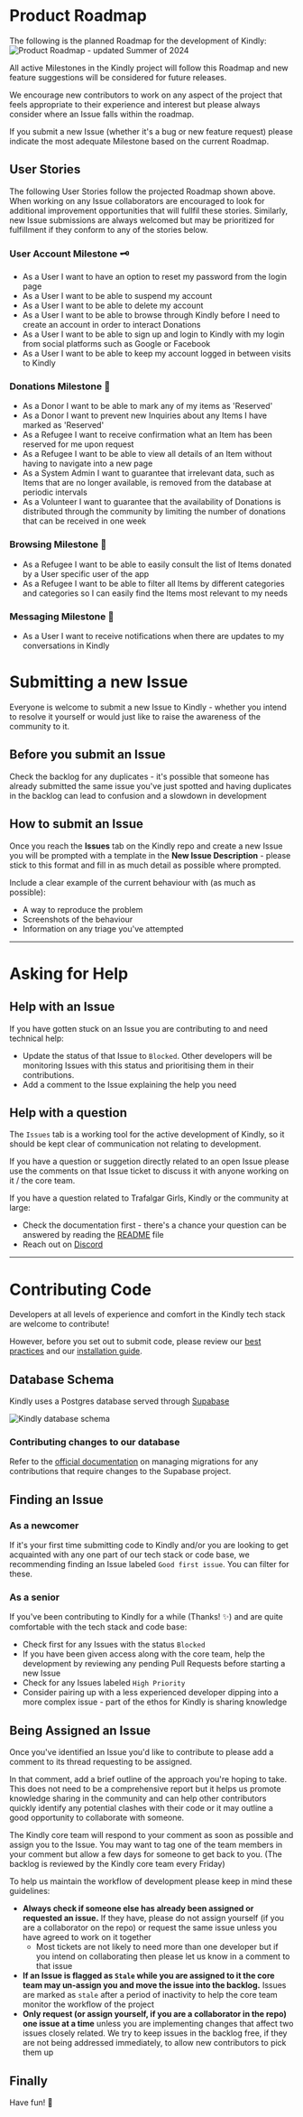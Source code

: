# Product Roadmap

The following is the planned Roadmap for the development of Kindly:  
![Product Roadmap - updated Summer of 2024](./documentation_images/roadmap.png)

All active Milestones in the Kindly project will follow this Roadmap and new feature suggestions will be considered for future releases.

We encourage new contributors to work on any aspect of the project that feels appropriate to their experience and interest but please always consider where an Issue falls within the roadmap.

If you submit a new Issue (whether it's a bug or new feature request) please indicate the most adequate Milestone based on the current Roadmap.

## User Stories
The following User Stories follow the projected Roadmap shown above.
When working on any Issue collaborators are encouraged to look for additional improvement opportunities that will fullfil these stories.
Similarly, new Issue submissions are always welcomed but may be prioritized for fulfillment if they conform to any of the stories below.

### User Account Milestone 🗝️
- As a User I want to have an option to reset my password from the login page
- As a User I want to be able to suspend my account
- As a User I want to be able to delete my account
- As a User I want to be able to browse through Kindly before I need to create an account in order to interact Donations
- As a User I want to be able to sign up and login to Kindly with my login from social platforms such as Google or Facebook
- As a User I want to be able to keep my account logged in between visits to Kindly 

### Donations Milestone 🤝
- As a Donor I want to be able to mark any of my items as 'Reserved'
- As a Donor I want to prevent new Inquiries about any Items I have marked as 'Reserved'
- As a Refugee I want to receive confirmation what an Item has been reserved for me upon request
- As a Refugee I want to be able to view all details of an Item without having to navigate into a new page
- As a System Admin I want to guarantee that irrelevant data, such as Items that are no longer available, is removed from the database at periodic intervals
- As a Volunteer I want to guarantee that the availability of Donations is distributed through the community by limiting the number of donations that can be received in one week 

### Browsing Milestone 🔎
- As a Refugee I want to be able to easily consult the list of Items donated by a User specific user of the app
- As a Refugee I want to be able to filter all Items by different categories and categories so I can easily find the Items most relevant to my needs

### Messaging Milestone 📩
- As a User I want to receive notifications when there are updates to my conversations in Kindly

# Submitting a new Issue

Everyone is welcome to submit a new Issue to Kindly - whether you intend to resolve it yourself or would just like to raise the awareness of the community to it.

## Before you submit an Issue

Check the backlog for any duplicates - it's possible that someone has already submitted the same issue you've just spotted and having duplicates in the backlog can lead to confusion and a slowdown in development

## How to submit an Issue

Once you reach the **Issues** tab on the Kindly repo and create a new Issue you will be prompted with a template in the **New Issue Description** - please stick to this format and fill in as much detail as possible where prompted.

Include a clear example of the current behaviour with (as much as possible):

- A way to reproduce the problem
- Screenshots of the behaviour
- Information on any triage you've attempted

<hr>

# Asking for Help

## Help with an Issue

If you have gotten stuck on an Issue you are contributing to and need technical help:

- Update the status of that Issue to `Blocked`. Other developers will be monitoring Issues with this status and prioritising them in their contributions.
- Add a comment to the Issue explaining the help you need

## Help with a question

The `Issues` tab is a working tool for the active development of Kindly, so it should be kept clear of communication not relating to development.

If you have a question or suggetion directly related to an open Issue please use the comments on that Issue ticket to discuss it with anyone working on it / the core team.

If you have a question related to Trafalgar Girls, Kindly or the community at large:

- Check the documentation first - there's a chance your question can be answered by reading the [README](../README.md) file
- Reach out on [Discord](https://discord.gg/Mrh5NYw52S)

<hr>

# Contributing Code

Developers at all levels of experience and comfort in the Kindly tech stack are welcome to contribute!

However, before you set out to submit code, please review our [best practices](./BEST_PRACTICE.md) and our [installation guide](./BEFORE_YOUR_FIRST_ISSUE.md).

## Database Schema

Kindly uses a Postgres database served through [Supabase](https://supabase.com)

![Kindly database schema](./documentation_images/schema.png)

### Contributing changes to our database

Refer to the [official documentation](https://supabase.com/docs/guides/cli/managing-environments?queryGroups=environment&environment=staging#auto-schema-diff) on managing migrations for any contributions that require changes to the Supabase project.

## Finding an Issue

### As a newcomer

If it's your first time submitting code to Kindly and/or you are looking to get acquainted with any one part of our tech stack or code base, we recommending finding an Issue labeled `Good first issue`. You can filter for these.

### As a senior

If you've been contributing to Kindly for a while (Thanks! ✨) and are quite comfortable with the tech stack and code base:

- Check first for any Issues with the status `Blocked`
- If you have been given access along with the core team, help the development by reviewing any pending Pull Requests before starting a new Issue
- Check for any Issues labeled `High Priority`
- Consider pairing up with a less experienced developer dipping into a more complex issue - part of the ethos for Kindly is sharing knowledge

## Being Assigned an Issue

Once you've identified an Issue you'd like to contribute to please add a comment to its thread requesting to be assigned.

In that comment, add a brief outline of the approach you're hoping to take. This does not need to be a comprehensive report but it helps us promote knowledge sharing in the community and can help other contributors quickly identify any potential clashes with their code or it may outline a good opportunity to collaborate with someone.

The Kindly core team will respond to your comment as soon as possible and assign you to the Issue. You may want to tag one of the team members in your comment but allow a few days for someone to get back to you. (The backlog is reviewed by the Kindly core team every Friday)

To help us maintain the workflow of development please keep in mind these guidelines:

- **Always check if someone else has already been assigned or requested an issue.** If they have, please do not assign yourself (if you are a collaborator on the repo) or request the same issue unless you have agreed to work on it together 
  - Most tickets are not likely to need more than one developer but if you intend on collaborating then please let us know in a comment to that issue
- **If an Issue is flagged as `Stale` while you are assigned to it the core team may un-assign you and move the issue into the backlog.** Issues are marked as `stale` after a period of inactivity to help the core team monitor the workflow of the project
- **Only request (or assign yourself, if you are a collaborator in the repo) one issue at a time** unless you are implementing changes that affect two issues closely related. We try to keep issues in the backlog free, if they are not being addressed immediately, to allow new contributors to pick them up

## Finally

Have fun! 🎡
